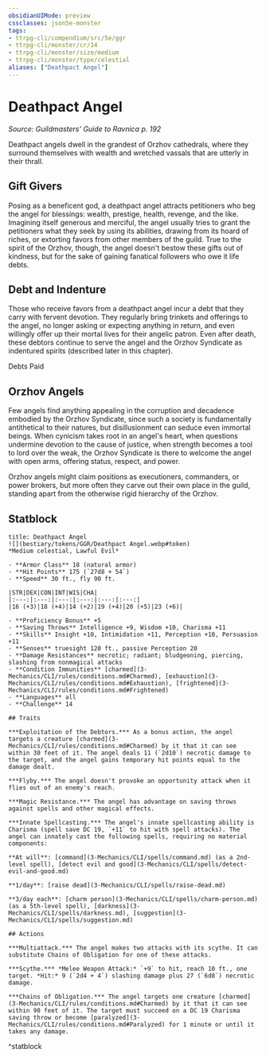 ```yaml
---
obsidianUIMode: preview
cssclasses: json5e-monster
tags:
- ttrpg-cli/compendium/src/5e/ggr
- ttrpg-cli/monster/cr/14
- ttrpg-cli/monster/size/medium
- ttrpg-cli/monster/type/celestial
aliases: ["Deathpact Angel"]
---
```

# Deathpact Angel
*Source: Guildmasters' Guide to Ravnica p. 192*  

Deathpact angels dwell in the grandest of Orzhov cathedrals, where they surround themselves with wealth and wretched vassals that are utterly in their thrall.

## Gift Givers

Posing as a beneficent god, a deathpact angel attracts petitioners who beg the angel for blessings: wealth, prestige, health, revenge, and the like. Imagining itself generous and merciful, the angel usually tries to grant the petitioners what they seek by using its abilities, drawing from its hoard of riches, or extorting favors from other members of the guild. True to the spirit of the Orzhov, though, the angel doesn't bestow these gifts out of kindness, but for the sake of gaining fanatical followers who owe it life debts.

## Debt and Indenture

Those who receive favors from a deathpact angel incur a debt that they carry with fervent devotion. They regularly bring trinkets and offerings to the angel, no longer asking or expecting anything in return, and even willingly offer up their mortal lives for their angelic patron. Even after death, these debtors continue to serve the angel and the Orzhov Syndicate as indentured spirits (described later in this chapter).

Debts Paid

## Orzhov Angels

Few angels find anything appealing in the corruption and decadence embodied by the Orzhov Syndicate, since such a society is fundamentally antithetical to their natures, but disillusionment can seduce even immortal beings. When cynicism takes root in an angel's heart, when questions undermine devotion to the cause of justice, when strength becomes a tool to lord over the weak, the Orzhov Syndicate is there to welcome the angel with open arms, offering status, respect, and power.

Orzhov angels might claim positions as executioners, commanders, or power brokers, but more often they carve out their own place in the guild, standing apart from the otherwise rigid hierarchy of the Orzhov.

## Statblock

```ad-statblock
title: Deathpact Angel
![](bestiary/tokens/GGR/Deathpact Angel.webp#token)
*Medium celestial, Lawful Evil*

- **Armor Class** 18 (natural armor)
- **Hit Points** 175 (`27d8 + 54`)
- **Speed** 30 ft., fly 90 ft.

|STR|DEX|CON|INT|WIS|CHA|
|:---:|:---:|:---:|:---:|:---:|:---:|
|16 (+3)|18 (+4)|14 (+2)|19 (+4)|20 (+5)|23 (+6)|

- **Proficiency Bonus** +5
- **Saving Throws** Intelligence +9, Wisdom +10, Charisma +11
- **Skills** Insight +10, Intimidation +11, Perception +10, Persuasion +11
- **Senses** truesight 120 ft., passive Perception 20
- **Damage Resistances** necrotic; radiant; bludgeoning, piercing, slashing from nonmagical attacks
- **Condition Immunities** [charmed](3-Mechanics/CLI/rules/conditions.md#Charmed), [exhaustion](3-Mechanics/CLI/rules/conditions.md#Exhaustion), [frightened](3-Mechanics/CLI/rules/conditions.md#Frightened)
- **Languages** all
- **Challenge** 14

## Traits

***Exploitation of the Debtors.*** As a bonus action, the angel targets a creature [charmed](3-Mechanics/CLI/rules/conditions.md#Charmed) by it that it can see within 30 feet of it. The angel deals 11 (`2d10`) necrotic damage to the target, and the angel gains temporary hit points equal to the damage dealt.

***Flyby.*** The angel doesn't provoke an opportunity attack when it flies out of an enemy's reach.

***Magic Resistance.*** The angel has advantage on saving throws against spells and other magical effects.

***Innate Spellcasting.*** The angel's innate spellcasting ability is Charisma (spell save DC 19, `+11` to hit with spell attacks). The angel can innately cast the following spells, requiring no material components:

**At will**: [command](3-Mechanics/CLI/spells/command.md) (as a 2nd-level spell), [detect evil and good](3-Mechanics/CLI/spells/detect-evil-and-good.md)

**1/day**: [raise dead](3-Mechanics/CLI/spells/raise-dead.md)

**3/day each**: [charm person](3-Mechanics/CLI/spells/charm-person.md) (as a 5th-level spell), [darkness](3-Mechanics/CLI/spells/darkness.md), [suggestion](3-Mechanics/CLI/spells/suggestion.md)

## Actions

***Multiattack.*** The angel makes two attacks with its scythe. It can substitute Chains of Obligation for one of these attacks.

***Scythe.*** *Melee Weapon Attack:* `+9` to hit, reach 10 ft., one target. *Hit:* 9 (`2d4 + 4`) slashing damage plus 27 (`6d8`) necrotic damage.

***Chains of Obligation.*** The angel targets one creature [charmed](3-Mechanics/CLI/rules/conditions.md#Charmed) by it that it can see within 90 feet of it. The target must succeed on a DC 19 Charisma saving throw or become [paralyzed](3-Mechanics/CLI/rules/conditions.md#Paralyzed) for 1 minute or until it takes any damage.
```
^statblock